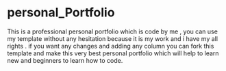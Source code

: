# personal_Portfolio
This is a professional personal portfolio which is code by me , you can use my template without any hesitation because it is my work and i have my all rights . if you want any changes and adding any column you can fork this template and make this very best personal portfolio which will help to learn new and beginners to learn how to code.
